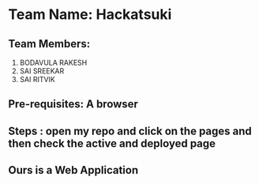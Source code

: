 # Team Name: Hackatsuki

## Team Members: 
  1. BODAVULA RAKESH
  2. SAI SREEKAR
  3. SAI RITVIK
  
## Pre-requisites: A browser

## Steps : open my repo and click on the pages and then check the active and deployed page

## Ours is a Web Application

